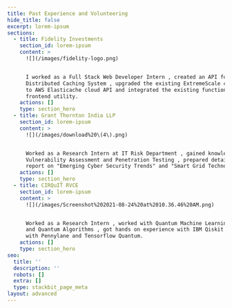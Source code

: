 ```yaml
---
title: Past Experience and Volunteering
hide_title: false
excerpt: lorem-ipsum
sections:
  - title: Fidelity Investments
    section_id: lorem-ipsum
    content: >
      ![](/images/fidelity-logo.png)


      I worked as a Full Stack Web Developer Intern , created an API for
      Distributed Caching System , upgraded the existing ExtremeScale cache API
      to AWS Elasticache cloud API and integrated the existing functionality  to
      frontend utility.
    actions: []
    type: section_hero
  - title: Grant Thornton India LLP
    section_id: lorem-ipsum
    content: >
      ![](/images/download%20\(4\).png)


      Worked as a Research Intern at IT Risk Department , gained knowledge about
      Vulnerability Assessment and Penetration Testing , prepared detailed
      report on "Emerging Cyber Security Trends" and "Smart Grid Technology"
    actions: []
    type: section_hero
  - title: CIRQuIT RVCE
    section_id: lorem-ipsum
    content: >
      ![](/images/Screenshot%202021-08-24%20at%2010.36.46%20AM.png)


      Worked as a Research Intern , worked with Quantum Machine Learning Models
      and Quantum Algorithms , got hands on experience with IBM Qiskit , worked
      with Pennylane and Tensorflow Quantum.
    actions: []
    type: section_hero
seo:
  title: ''
  description: ''
  robots: []
  extra: []
  type: stackbit_page_meta
layout: advanced
---
```

